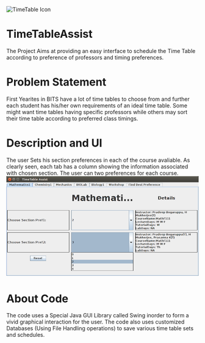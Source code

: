 ![TimeTable Icon](https://cdn.iconscout.com/icon/premium/png-256-thumb/timetable-15-767593.png)

# TimeTableAssist 
The Project Aims at providing an easy interface to schedule the Time Table according to preference of professors and timing preferences.

# Problem Statement
First Yearites in BITS have a lot of time tables to choose from and further each student has his/her own requirements of an ideal time table. Some might want time tables having specific professors while others may sort their time table according to preferred class timings. 

# Description and UI
The user Sets his section preferences in each of the course avaliable. As clearly seen, each tab has a column showing the information associated with chosen section. The user can two preferences for each course.
![Step1 Image](https://github.com/0110G/TimeTableAssist/blob/master/Sample/TT1.png)


# About Code
The code uses a Special Java GUI Library called Swing inorder to form a vivid graphical interaction for the user. The code also uses customized Databases (Using  File Handling operations) to save various time table sets and schedules.
